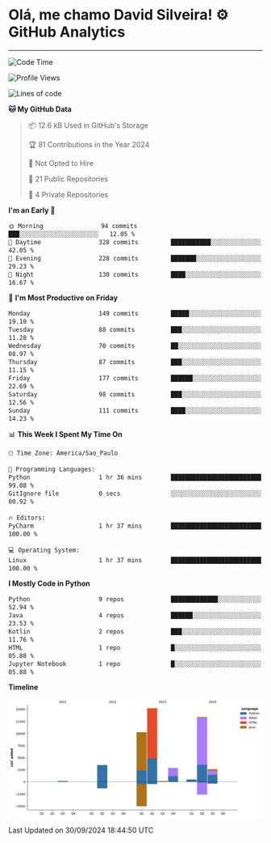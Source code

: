 
# Olá, me chamo David Silveira! ⚙️ GitHub Analytics

---
<!--START_SECTION:waka-->
![Code Time](http://img.shields.io/badge/Code%20Time-207%20hrs%2052%20mins-blue)

![Profile Views](http://img.shields.io/badge/Profile%20Views-9-blue)

![Lines of code](https://img.shields.io/badge/From%20Hello%20World%20I%27ve%20Written-48.5%20thousand%20lines%20of%20code-blue)

**🐱 My GitHub Data** 

> 📦 12.6 kB Used in GitHub's Storage 
 > 
> 🏆 81 Contributions in the Year 2024
 > 
> 🚫 Not Opted to Hire
 > 
> 📜 21 Public Repositories 
 > 
> 🔑 4 Private Repositories 
 > 
**I'm an Early 🐤** 

```text
🌞 Morning                94 commits          ███░░░░░░░░░░░░░░░░░░░░░░   12.05 % 
🌆 Daytime                328 commits         ███████████░░░░░░░░░░░░░░   42.05 % 
🌃 Evening                228 commits         ███████░░░░░░░░░░░░░░░░░░   29.23 % 
🌙 Night                  130 commits         ████░░░░░░░░░░░░░░░░░░░░░   16.67 % 
```
📅 **I'm Most Productive on Friday** 

```text
Monday                   149 commits         █████░░░░░░░░░░░░░░░░░░░░   19.10 % 
Tuesday                  88 commits          ███░░░░░░░░░░░░░░░░░░░░░░   11.28 % 
Wednesday                70 commits          ██░░░░░░░░░░░░░░░░░░░░░░░   08.97 % 
Thursday                 87 commits          ███░░░░░░░░░░░░░░░░░░░░░░   11.15 % 
Friday                   177 commits         ██████░░░░░░░░░░░░░░░░░░░   22.69 % 
Saturday                 98 commits          ███░░░░░░░░░░░░░░░░░░░░░░   12.56 % 
Sunday                   111 commits         ████░░░░░░░░░░░░░░░░░░░░░   14.23 % 
```


📊 **This Week I Spent My Time On** 

```text
🕑︎ Time Zone: America/Sao_Paulo

💬 Programming Languages: 
Python                   1 hr 36 mins        █████████████████████████   99.08 % 
GitIgnore file           0 secs              ░░░░░░░░░░░░░░░░░░░░░░░░░   00.92 % 

🔥 Editors: 
PyCharm                  1 hr 37 mins        █████████████████████████   100.00 % 

💻 Operating System: 
Linux                    1 hr 37 mins        █████████████████████████   100.00 % 
```

**I Mostly Code in Python** 

```text
Python                   9 repos             █████████████░░░░░░░░░░░░   52.94 % 
Java                     4 repos             ██████░░░░░░░░░░░░░░░░░░░   23.53 % 
Kotlin                   2 repos             ███░░░░░░░░░░░░░░░░░░░░░░   11.76 % 
HTML                     1 repo              █░░░░░░░░░░░░░░░░░░░░░░░░   05.88 % 
Jupyter Notebook         1 repo              █░░░░░░░░░░░░░░░░░░░░░░░░   05.88 % 
```



**Timeline**

![Lines of Code chart](https://raw.githubusercontent.com/DavidSilveira80/DavidSilveira80/master/assets/bar_graph.png)


 Last Updated on 30/09/2024 18:44:50 UTC
<!--END_SECTION:waka-->


